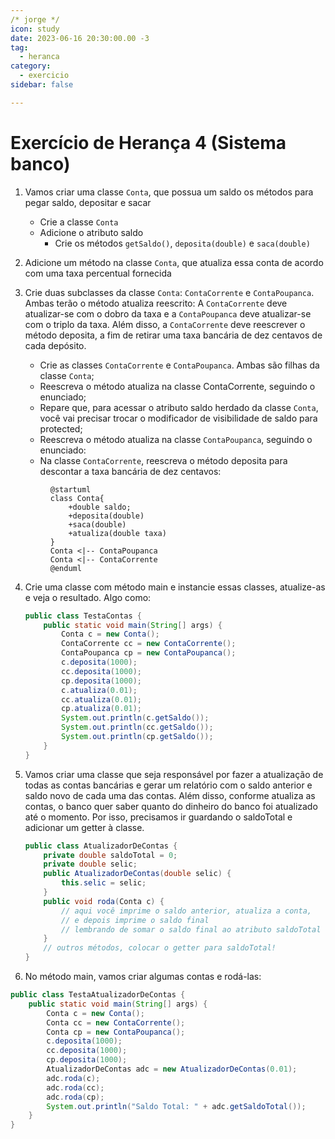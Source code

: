 ```yaml
---
/* jorge */
icon: study
date: 2023-06-16 20:30:00.00 -3
tag:
  - heranca
category:
  - exercicio
sidebar: false

---
```


# Exercício de Herança 4 (Sistema banco)


1. Vamos criar uma classe `Conta`, que possua um saldo os métodos para pegar saldo, depositar e sacar
    - Crie a classe `Conta`
    - Adicione o atributo saldo
        - Crie os métodos `getSaldo()`, `deposita(double)` e `saca(double)`
1. Adicione um método na classe `Conta`, que atualiza essa conta de acordo com uma taxa percentual fornecida    
1. Crie duas subclasses da classe `Conta`: `ContaCorrente` e `ContaPoupanca`. Ambas terão o método atualiza reescrito: A `ContaCorrente` deve atualizar-se com o dobro da taxa e a `ContaPoupanca` deve atualizar-se com o triplo da taxa. Além disso, a `ContaCorrente` deve reescrever o método deposita, a fim de retirar uma taxa bancária de dez centavos de cada depósito.
    - Crie as classes `ContaCorrente` e `ContaPoupanca`. Ambas são filhas da classe `Conta`;
    - Reescreva o método atualiza na classe ContaCorrente, seguindo o enunciado;
    - Repare que, para acessar o atributo saldo herdado da classe `Conta`, você vai precisar trocar o modificador de visibilidade de saldo para protected;
    - Reescreva o método atualiza na classe `ContaPoupanca`, seguindo o enunciado:
    - Na classe `ContaCorrente`, reescreva o método deposita para descontar a taxa bancária de dez centavos:        

    <figure>

    ```plantuml
    @startuml
    class Conta{
        +double saldo;
        +deposita(double)
        +saca(double)
        +atualiza(double taxa)
    }
    Conta <|-- ContaPoupanca
    Conta <|-- ContaCorrente
    @enduml
    ```

    </figure>

1. Crie uma classe com método main e instancie essas classes, atualize-as e veja o resultado. Algo como:                
    ```java
    public class TestaContas {
        public static void main(String[] args) {
            Conta c = new Conta();
            ContaCorrente cc = new ContaCorrente();
            ContaPoupanca cp = new ContaPoupanca();
            c.deposita(1000);
            cc.deposita(1000);
            cp.deposita(1000);
            c.atualiza(0.01);
            cc.atualiza(0.01);
            cp.atualiza(0.01);
            System.out.println(c.getSaldo());
            System.out.println(cc.getSaldo());
            System.out.println(cp.getSaldo());
        }
    }
    ```
1. Vamos criar uma classe que seja responsável por fazer a atualização de todas as contas bancárias e gerar um relatório com o saldo anterior e saldo novo de cada uma das contas. Além disso, conforme atualiza as contas, o banco quer saber quanto do dinheiro do banco foi atualizado até o momento. Por isso, precisamos ir guardando o saldoTotal e adicionar um getter à classe.
    ```java
    public class AtualizadorDeContas {
        private double saldoTotal = 0;
        private double selic;
        public AtualizadorDeContas(double selic) {
            this.selic = selic;
        }
        public void roda(Conta c) {
            // aqui você imprime o saldo anterior, atualiza a conta,
            // e depois imprime o saldo final
            // lembrando de somar o saldo final ao atributo saldoTotal
        }
        // outros métodos, colocar o getter para saldoTotal!
    }
    ```
1. No método main, vamos criar algumas contas e rodá-las:
```java
public class TestaAtualizadorDeContas {
    public static void main(String[] args) {
        Conta c = new Conta();
        Conta cc = new ContaCorrente();
        Conta cp = new ContaPoupanca();
        c.deposita(1000);
        cc.deposita(1000);
        cp.deposita(1000);
        AtualizadorDeContas adc = new AtualizadorDeContas(0.01);
        adc.roda(c);
        adc.roda(cc);
        adc.roda(cp);
        System.out.println("Saldo Total: " + adc.getSaldoTotal());
    }
}
```
